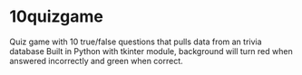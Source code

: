 # 10quizgame
Quiz game with 10 true/false questions that pulls data from an trivia database
Built in Python with tkinter module, background will turn red when answered incorrectly and green when correct.
